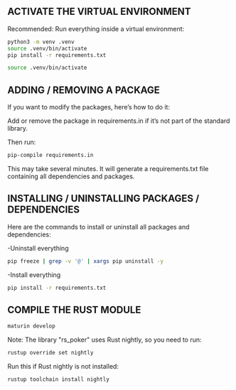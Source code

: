## ACTIVATE THE VIRTUAL ENVIRONMENT

Recommended: Run everything inside a virtual environment:

```bash
python3 -m venv .venv
source .venv/bin/activate
pip install -r requirements.txt
```

```bash
source .venv/bin/activate
```

## ADDING / REMOVING A PACKAGE

If you want to modify the packages, here’s how to do it:

Add or remove the package in requirements.in if it’s not part of the standard library.

Then run:

```bash
pip-compile requirements.in
```

This may take several minutes. It will generate a requirements.txt file containing all dependencies and packages.

## INSTALLING / UNINSTALLING PACKAGES / DEPENDENCIES

Here are the commands to install or uninstall all packages and dependencies:

-Uninstall everything

```bash
pip freeze | grep -v '@' | xargs pip uninstall -y
```

-Install everything

```bash
pip install -r requirements.txt
```

## COMPILE THE RUST MODULE

```bash
maturin develop
```

Note: The library "rs_poker" uses Rust nightly, so you need to run:

```bash
rustup override set nightly
```

Run this if Rust nightly is not installed:

```bash
rustup toolchain install nightly
```
